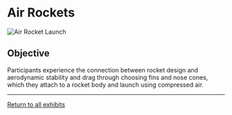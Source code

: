 # Air Rockets

![Air Rocket Launch](../images/air-rockets-4.jpg)

## Objective

Participants experience the connection between rocket design and aerodynamic stability and drag
through choosing fins and nose cones, which they attach to a rocket body and launch using compressed air.

---
[Return to all exhibits](../README.md)
